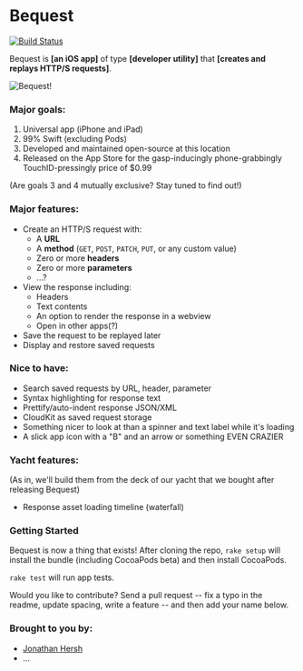 # Bequest

[![Build Status](https://travis-ci.org/splinesoft/Bequest.svg?branch=master)](https://travis-ci.org/splinesoft/Bequest)

Bequest is **[an iOS app]** of type **[developer utility]** that **[creates and replays HTTP/S requests]**.

![Bequest!](https://github.com/splinesoft/Bequest/raw/master/bequest.gif)

### Major goals:

1. Universal app (iPhone and iPad)
2. 99% Swift (excluding Pods)
3. Developed and maintained open-source at this location
4. Released on the App Store for the gasp-inducingly phone-grabbingly TouchID-pressingly price of $0.99

(Are goals 3 and 4 mutually exclusive? Stay tuned to find out!)

### Major features:

* Create an HTTP/S request with:
     * A **URL**
     * A **method** (`GET`, `POST`, `PATCH`, `PUT`, or any custom value)
     * Zero or more **headers**
     * Zero or more **parameters**
     * ...?
* View the response including:
     * Headers
     * Text contents
     * An option to render the response in a webview
     * Open in other apps(?)
* Save the request to be replayed later
* Display and restore saved requests 

### Nice to have:

* Search saved requests by URL, header, parameter
* Syntax highlighting for response text
* Prettify/auto-indent response JSON/XML
* CloudKit as saved request storage
* Something nicer to look at than a spinner and text label while it's loading
* A slick app icon with a "B" and an arrow or something EVEN CRAZIER

### Yacht features:

(As in, we'll build them from the deck of our yacht that we bought after releasing Bequest)

* Response asset loading timeline (waterfall)

### Getting Started

Bequest is now a thing that exists! After cloning the repo, `rake setup` will install the bundle (including CocoaPods beta) and then install CocoaPods.

`rake test` will run app tests.

Would you like to contribute? Send a pull request -- fix a typo in the readme, update spacing, write a feature -- and then add your name below.

### Brought to you by:

* [Jonathan Hersh](https://github.com/jhersh)
* ...
